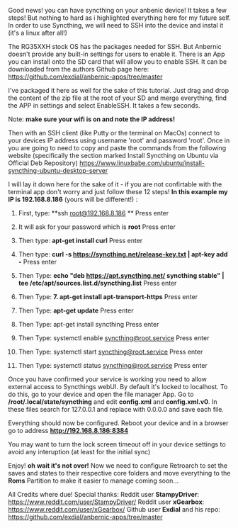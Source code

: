Good news! you can have syncthing on your anbenic device!
It takes a few steps! But nothing to hard as i highlighted everything here for my future self.
In order to use Syncthing, we will need to SSH into the device and instal it (it's a linux after all!)

The RG35XXH stock OS has the packages needed for SSH. But Anbernic doesn't provide any built-in settings for users to enable it. 
There is an App you can install onto the SD card that will allow you to enable SSH. 
It can be downloaded from the authors Github page here: 
https://github.com/exdial/anbernic-apps/tree/master


I've packaged it here as well for the sake of this tutorial.
Just drag and drop the content of the zip file at the root of your SD and merge everything, find the APP in settings and select EnableSSH. 
It takes a few seconds. 

Note: **make sure your wifi is on and note the IP address!**

Then with an SSH client (like Putty or the terminal on MacOs) connect to your devices IP address using username 'root' and password 'root'. 
Once in you are going to need to copy and paste the commands from the following website (specifically the section marked Install Syncthing on Ubuntu via Official Deb Repository) 
https://www.linuxbabe.com/ubuntu/install-syncthing-ubuntu-desktop-server

I will lay it down here for the sake of it - if you are not confirtable with the terminal app don't worry and just follow these 12 steps!
**In this example my IP is 192.168.8.186** (yours will be different!) :

1. First, type:
**ssh root@192.168.8.186 **
Press enter

2. It will ask for your password which is **root**
Press enter

3. Then type:
**apt-get install curl**
Press enter

4. Then type:
**curl -s https://syncthing.net/release-key.txt | apt-key add -**
Press enter

5. Then Type:
**echo "deb https://apt.syncthing.net/ syncthing stable" | tee /etc/apt/sources.list.d/syncthing.list**
Press enter

6. Then Type:
**7. apt-get install apt-transport-https**
Press enter

8. Then Type:
**apt-get update**
Press enter

9. Then Type:
apt-get install syncthing
Press enter

10. Then Type:
systemctl enable syncthing@root.service
Press enter

11. Then Type:
systemctl start syncthing@root.service
Press enter

12. Then Type:
systemctl status syncthing@root.service
Press enter

Once you have confirmed your service is working you need to allow external access to Syncthings webUI.
By default it's locked to localhost. 
To do this, go to your device and open the file manager App.
Go to **/root/.local/state/syncthing** and edit **config.xml** and **config.xml.v0**. 
In these files search for 127.0.0.1 and replace with 0.0.0.0 and save each file.

Everything should now be configured. 
Reboot your device and in a browser go to address **http://192.168.8.186:8384**

You may want to turn the lock screen timeout off in your device settings to avoid any interuption (at least for the initial sync)

Enjoy! 
**oh wait it's not over!** Now we need to configure Retroarch to set the saves and states to their respective core folders and move everything to the **Roms** Partition to make it easier to manage
coming soon...


All Credits where due!
Special thanks:
Reddit user **StampyDriver**: https://www.reddit.com/user/StampyDriver/
Reddit user **xGearbox**: https://www.reddit.com/user/xGearbox/ 
Github user **Exdial** and his repo: https://github.com/exdial/anbernic-apps/tree/master
